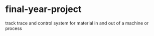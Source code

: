 # final-year-project
track trace and control system for material in and out of a machine or process
